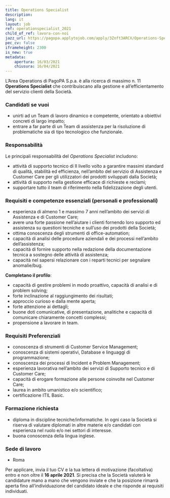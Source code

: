 ```yaml
---
title: Operations Specialist
description:
lang: it
layout: job
ref: operationspecialist_2021
child_of_ref: lavora-con-noi
jazz_url: https://pagopa.applytojob.com/apply/3Znft3ARCX/Operations-Specialist
pec_cv: false
iframeheight: 2300
is_new: true
metadata:
    apertura: 16/03/2021
    chiusura: 16/04/2021
---
```


L’Area Operations di PagoPA S.p.a. è alla ricerca di massimo n. 11 **Operations Specialist** che contribuiscano alla gestione e all’efficientamento del servizio clienti della Società.


### Candidati se vuoi

- unirti ad un Team di lavoro dinamico e competente, orientato a obiettivi concreti di largo impatto;
- entrare a far parte di un Team di assistenza per la risoluzione di problematiche sia di tipo tecnologico che funzionale.


### Responsabilità

Le principali responsabilità del _Operations Specialist_ includono:
- attività di supporto tecnico di II livello volto a garantire massimi standard di qualità, stabilità ed efficienza, nell’ambito del servizio di Assistenza e Customer Care per gli utilizzatori dei prodotti sviluppati dalla Società;
- attività di supporto nella gestione efficace di richieste e reclami;
- supportare tutto il team di riferimento nella fidelizzazione degli utenti.


### Requisiti e competenze essenziali (personali e professionali)

- esperienza di almeno 1 e massimo 7 anni nell’ambito dei servizi di Assistenza e di Customer Care;
- avere una forte passione nell’aiutare i clienti fornendo loro supporto ed assistenza su questioni tecniche e sull’uso dei prodotti della Società;
- ottima conoscenza degli strumenti di office-automation;
- capacità di analisi delle procedure aziendali e dei processi nell’ambito dell’assistenza;
- capacità di fornire supporto nella redazione della documentazione tecnica a sostegno delle attività di assistenza;
- capacità nel sapersi relazionare con i reparti tecnici per segnalare anomalie/bug.

**Completano il profilo**:
- capacità di gestire problemi in modo proattivo, capacità di analisi e di problem solving;
- forte inclinazione al raggiungimento dei risultati;
- approccio curioso e dalla mente aperta;
- forte attenzione ai dettagli;
- buone doti comunicative, di presentazione, analitiche e capacità di comunicare chiaramente concetti complessi;
- propensione a lavorare in team.


### Requisiti Preferenziali

- conoscenza di strumenti di Customer Service Management;
- conoscenza di sistemi operativi, Database e linguaggi di programmazione;
- conoscenza dei processi di Incident e Problem Management;
- esperienza lavorativa nell’ambito dei servizi di Supporto tecnico e di Customer Care; 
- capacità di erogare formazione alle persone coinvolte nel Customer Care;
- laurea in ambito umanistico e/o scientifico;
- certificazione ITIL Basic.


### Formazione richiesta

- diploma in discipline tecniche/informatiche. In ogni caso la Società si riserva di valutare diplomati in altre materie e/o candidati con esperienza nel ruolo e/o nei settori di interesse.
- buona conoscenza della lingua inglese.


### Sede di lavoro

- Roma


Per applicare, invia il tuo CV e la tua lettera di motivazione (facoltativa) entro e non oltre il **16 aprile 2021**. Si precisa che la Società valuterà le candidature mano a mano che vengono inviate e che la posizione rimarrà aperta fino all’individuazione del candidato ideale e che risponde ai requisiti individuati.
